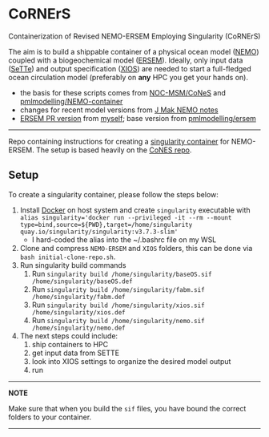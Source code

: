 # CoRNErS
Containerization of Revised NEMO-ERSEM Employing Singularity (CoRNErS)

The aim is to build a shippable container of a physical ocean model ([NEMO](https://www.nemo-ocean.eu/)) coupled with a biogeochemical model ([ERSEM](https://ersem.readthedocs.io/en/latest/model_info/index.html)). Ideally, only input data ([SeTTe](https://gws-access.jasmin.ac.uk/public/nemo/sette_inputs/)) and output specification ([XIOS](https://github.com/pmlmodelling/NEMO4.0-FABM/wiki/Using-XIOS)) are needed to start a full-fledged ocean circulation model (preferably on **any** HPC you get your hands on). 

- the basis for these scripts comes from [NOC-MSM/CoNeS](https://github.com/NOC-MSM/CoNES) and [pmlmodelling/NEMO-container](https://github.com/pmlmodelling/NEMO-container)
- changes for recent model versions from [J Mak NEMO notes](https://nemo-related.readthedocs.io/en/latest/compilation_notes/nemo42.html)
- [ERSEM PR version](https://git.tu-berlin.de/t0ad/ersem_pr/) from [myself](https://www.researchgate.net/profile/Carsten-Lackner); base version from [pmlmodelling/ersem](https://github.com/pmlmodelling/ersem)

---

Repo containing instructions for creating a [singularity container](https://sylabs.io/guides/3.5/user-guide/introduction.html) for NEMO-ERSEM. The setup is based heavily on the [CoNES repo](https://github.com/NOC-MSM/CoNES).

## Setup

To create a singularity container, please follow the steps below:

1. Install [Docker](https://docs.docker.com/get-docker/) on host system and create `singularity` executable with `alias singularity='docker run --privileged -it --rm --mount type=bind,source=${PWD},target=/home/singularity quay.io/singularity/singularity:v3.7.3-slim'`
    - I hard-coded the alias into the ~/.bashrc file on my WSL
2. Clone and compress `NEMO-ERSEM` and `XIOS` folders, this can be done via `bash initial-clone-repo.sh`.
3. Run singularity build commands
    1. Run `singularity build /home/singularity/baseOS.sif /home/singularity/baseOS.def`
    2. Run `singularity build /home/singularity/fabm.sif   /home/singularity/fabm.def`
    3. Run `singularity build /home/singularity/xios.sif   /home/singularity/xios.def`
    4. Run `singularity build /home/singularity/nemo.sif   /home/singularity/nemo.def`
4. The next steps could include: 
    1. ship containers to HPC
    2. get input data from SETTE
    3. look into XIOS settings to organize the desired model output
    4. run

---
**NOTE**

Make sure that when you build the `sif` files, you have bound the correct folders to your container.

---
